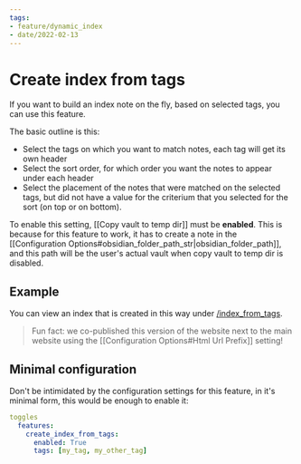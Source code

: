 ```yaml
---
tags:
- feature/dynamic_index
- date/2022-02-13
---
```


# Create index from tags
If you want to build an index note on the fly, based on selected tags, you can use this feature.

The basic outline is this:
- Select the tags on which you want to match notes, each tag will get its own header
- Select the sort order, for which order you want the notes to appear under each header
- Select the placement of the notes that were matched on the selected tags, but did not have a value for the criterium that you selected for the sort (on top or on bottom).

To enable this setting, [[Copy vault to temp dir]] must be **enabled**. This is because for this feature to work, it has to create a note in the [[Configuration Options#obsidian_folder_path_str|obsidian_folder_path]], and this path will be the user's actual vault when copy vault to temp dir is disabled.

## Example
You can view an index that is created in this way under [/index_from_tags](/index_from_tags). 

> Fun fact: we co-published this version of the website next to the main website using the [[Configuration Options#Html Url Prefix]] setting!

## Minimal configuration
Don't be intimidated by the configuration settings for this feature, in it's minimal form, this would be enough to enable it:

``` yaml
toggles
  features:
    create_index_from_tags:
      enabled: True
      tags: [my_tag, my_other_tag]
```


